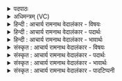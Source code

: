 <details><summary>पदपाठः</summary>

अ꣣भि꣢। त्वा꣣। शूर। ना꣡नु꣢꣯मः। अ꣡दु꣢꣯ग्धाः। अ। दु꣣ग्धाः। इव। धे꣡न꣢वः। ई꣡शा꣢꣯नम्। अ꣣स्य꣢। ज꣡ग꣢꣯तः। स्व꣣र्दृ꣡श꣢म्। स्वः꣣। दृ꣡श꣢꣯म्। ई꣡शा꣢꣯नम्। इ꣣न्द्र। तस्थु꣡षः꣢। ६८०।
</details>

<details><summary>अधिमन्त्रम् (VC)</summary>

- इन्द्रः
- वसिष्ठो मैत्रावरुणिः
- प्रगाथः(विषमा बृहती समा सतोबृहती)
- मध्यमः
</details>

<details><summary>हिन्दी : आचार्य रामनाथ वेदालंकार - विषयः</summary>

प्रथम ऋचा पूर्वार्चिक में २३३ क्रमाङ्क पर जगदीश्वर के पक्ष में व्याख्यात हो चुकी है। यहाँ अपने अन्तरात्मा को सम्बोधन है।
</details>

<details><summary>हिन्दी : आचार्य रामनाथ वेदालंकार - पदार्थः</summary>

पदार्थान्वयभाषाः -  हे (शूर इन्द्र) शूरवीर हमारे अन्तरात्मन् ! हम (त्वा अभि) तेरे प्रति (नोनुमः) बारम्बार स्तुति-शब्द बोलते हैं। किस तरह? (अदुग्धाः न) दुही हुई (धेनवः इव) गौएँ जैसे दुहे जाने की उत्कण्ठा को प्रकट करने के लिए बारम्बार शब्द करती हैं। तू कैसा है? (अस्य) इस (जगतः) दूर-दूर तक जानेवाले मन का (ईशानम्) स्वामी, (स्वर्दृशम्) आनन्द का द्रष्टा और (तस्थुषः) शरीर में अजंगम रूप में स्थित अङ्ग-प्रत्यङ्गों का भी (ईशानम्) स्वामी है। अतः हम (नोनुमः) तेरे गुणों का बार-बार वर्णन करते हैं, तुझे (उद्बोधन) देते हैं ॥१॥ इस मन्त्र में उपमालङ्कार है ॥१॥
</details>

<details><summary>हिन्दी : आचार्य रामनाथ वेदालंकार - भावार्थः</summary>

भावार्थभाषाः -   मनुष्य के आत्मा में महान् शक्तियाँ प्रसुप्त पड़ी हैं। सारे शरीरचक्र के अधिष्ठाता उस आत्मा को उद्बोधन देकर सभी लौकिक और आध्यात्मिक सिद्धियाँ प्राप्त की जा सकती हैं ॥१॥
</details>

<details><summary>संस्कृत : आचार्य रामनाथ वेदालंकार - विषयः</summary>

प्रथमा ऋक् पूर्वार्चिके २३३ क्रमाङ्के जगदीश्वरविषये व्याख्याता। अत्र स्वकीय आत्मा सम्बोध्यते।
</details>

<details><summary>संस्कृत : आचार्य रामनाथ वेदालंकार - पदार्थः</summary>

पदार्थान्वयभाषाः -  हे (शूर इन्द्र) वीर अस्मदीय अन्तरात्मन् ! वयम् (त्वा अभि) त्वाम् अभिलक्ष्य नोनुमः भूयोभूयोऽतिशयेन स्तुमः। [णु स्तुतौ अदादिः, णू स्तवने वा तुदादिः, यङ्लुकि रुपम्।] कथमिव ? (अदुग्धाः) दोहनम् अप्राप्ताः (धेनवः इव) गावो यथा दोहनोत्कण्ठाद्योतनाय नोनुवन्ति रम्भायन्ते। कीदृशं त्वाम् ? (अस्य) एतस्य (जगतः) जङ्गमस्य मनसः। [ध्रु॒वं ज्योति॒र्निहि॑तं दृ॒शये॒ कं मनो॒ जवि॑ष्ठं प॒तय॑त्स्व॒न्तः। ऋ० ६।९।५ दू॒रङ्गमं ज्यो॑तिषां ज्योतिरेकन्तन्मे॒ मनः॑ शि॒वसं॑कल्पमस्तु। य० ३४।१ इति श्रुतेः।] (ईशानम्) स्वामिनम्, किञ्च (स्वर्दृशम्) स्वः आनन्दः तस्य द्रष्टारम्, अपि च (तस्थुषः) शरीरे अजङ्गमरूपे स्थितस्य अङ्गप्रत्यङ्गजातस्य (ईशानम्) स्वामिनं त्वां वयम् (नोनुमः) भूयो भूयो भृशं स्तुमः, उद्बोधयामः ॥१॥२ अत्र उपमालङ्कारः ॥१॥
</details>

<details><summary>संस्कृत : आचार्य रामनाथ वेदालंकार - भावार्थः</summary>

भावार्थभाषाः -  मनुष्यस्यात्मनि महत्यः शक्तयः प्रसुप्ताः सन्ति। सर्वस्यापि शरीरचक्रस्याधिष्ठातारं तं समुद्बोध्य निखिला अपि लौकिक्य आध्यात्मिक्यश्च सिद्धयः प्राप्तुं पार्यन्ते ॥१॥
</details>

<details><summary>संस्कृत : आचार्य रामनाथ वेदालंकार - पादटिप्पनी</summary>

टिप्पणी:   १. ऋ० ७।३२।२२, य० २७।३५, अथ० २०।१२१।१, साम० २३३। २. दयानन्दस्वामी मन्त्रमिममृग्भाष्ये परमात्मविषये यजुर्भाष्ये च राजधर्मविषये व्याचष्टे।
</details>